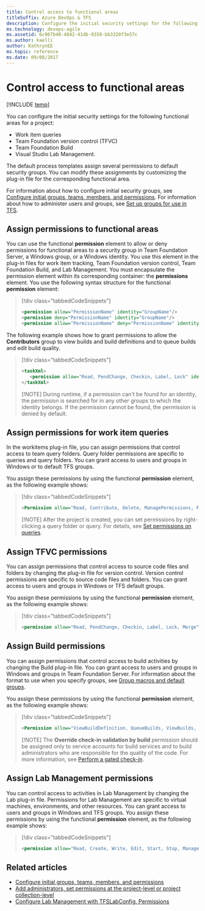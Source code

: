 ```yaml
---
title: Control access to functional areas
titleSuffix: Azure DevOps & TFS
description: Configure the initial security settings for the following functional areas for a project in Team Foundation Server  
ms.technology: devops-agile
ms.assetid: 6c967b40-4842-41db-9350-bb3320f3e57c
ms.author: kaelli
author: KathrynEE
ms.topic: reference
ms.date: 09/08/2017
---
```


# Control access to functional areas

[!INCLUDE [temp](../../includes/customization-phase-0-and-1-plus-version-header.md)]

You can configure the initial security settings for the following functional areas for a project:

* Work item queries
* Team Foundation version control (TFVC)
* Team Foundation Build
* Visual Studio Lab Management.

The default process templates assign several permissions to default security groups. You can modify these assignments by customizing the plug-in file for the corresponding functional area.

For information about how to configure initial security groups, see [Configure initial groups, teams, members, and permissions](configure-initial-groups-teams-members-permissions.md). For information about how to administer users and groups, see [Set up groups for use in TFS](/azure/devops/server/admin/setup-ad-groups).

<a name="ElementsFunctionalArea"></a>

## Assign permissions to functional areas

You can use the functional **permission** element to allow or deny permissions for functional areas to a security group in Team Foundation Server, a Windows group, or a Windows identity. You use this element in the plug-in files for work item tracking, Team Foundation version control, Team Foundation Build, and Lab Management. You must encapsulate the permission element within its corresponding container: the **permissions** element. You use the following syntax structure for the functional **permission** element:

> [!div class="tabbedCodeSnippets"]
>
> ```XML
> <permission allow="PermissionName" identity="GroupName"/>  
> <permission deny="PermissionName" identity="GroupName"/>  
> <permission allow="PermissionName" deny="PermissionName" identity="GroupName"/>  
> ```

The following example shows how to grant permissions to allow the **Contributors** group to view builds and build definitions and to queue builds and edit build quality.

> [!div class="tabbedCodeSnippets"]
>
> ```XML
> <taskXml>  
>    <permission allow="Read, PendChange, Checkin, Label, Lock" identity="[$$PROJECTNAME$$]\Contributors"/>  
> </taskXml>  
> ```
>
> [!NOTE]
> During runtime, if a permission can't be found for an identity, the permission is searched for in any other groups to which the identity belongs. If the permission cannot be found, the permission is denied by default.

<a name="Queries"></a>

## Assign permissions for work item queries

In the workitems plug-in file, you can assign permissions that control access to team query folders. Query folder permissions are specific to queries and query folders. You can grant access to users and groups in Windows or to default TFS groups.

You assign these permissions by using the functional **permission** element, as the following example shows:

> [!div class="tabbedCodeSnippets"]
>
> ```XML
> <Permission allow="Read, Contribute, Delete, ManagePermissions, FullControl" identity="="[$$PROJECTNAME$$]\$$PROJECTADMINGROUP$$" />
> ```
>
> [!NOTE]
> After the project is created, you can set permissions by right-clicking a query folder or query. For details, see [Set permissions on queries](../../boards/queries/set-query-permissions.md).

<a name="VersionControl"></a>

## Assign TFVC permissions

You can assign permissions that control access to source code files and folders by changing the plug-in file for version control. Version control permissions are specific to source code files and folders. You can grant access to users and groups in Windows or TFS default groups.

You assign these permissions by using the functional **permission** element, as the following example shows:

> [!div class="tabbedCodeSnippets"]
>
> ```XML
> <permission allow="Read, PendChange, Checkin, Label, Lock, Merge" identity="[$$PROJECTNAME$$]\@@Contributors@@" />  
> ```

<a name="Build"></a>

## Assign Build permissions

You can assign permissions that control access to build activities by changing the Build plug-in file. You can grant access to users and groups in Windows and groups in Team Foundation Server. For information about the format to use when you specify groups, see [Group macros and default groups](configure-initial-groups-teams-members-permissions.md#group-macros).

You assign these permissions by using the functional **permission** element, as the following example shows:

> [!div class="tabbedCodeSnippets"]
>
> ```XML
> <Permission allow="ViewBuildDefinition, QueueBuilds, ViewBuilds, EditBuildQuality" identity="[$$PROJECTNAME$$]\@@Contributors@@" />  
> ```
>
> [!NOTE]
> The **Override check-in validation by build** permission should be assigned only to service accounts for build services and to build administrators who are responsible for the quality of the code. For more information, see [Perform a gated check-in](../../repos/tfvc/check-folder-controlled-by-gated-check-build-process.md).

<a name="LabManagement"></a>

## Assign Lab Management permissions

You can control access to activities in Lab Management by changing the Lab plug-in file. Permissions for Lab Management are specific to virtual machines, environments, and other resources. You can grant access to users and groups in Windows and TFS groups. You assign these permissions by using the functional **permission** element, as the following example shows:

> [!div class="tabbedCodeSnippets"]
>
> ```XML
> <permission allow="Read, Create, Write, Edit, Start, Stop, ManageSnapshots, Pause" identity="[$$PROJECTNAME$$]\@@Contributors@@" />  
> ```

## Related articles

* [Configure initial groups, teams, members, and permissions](configure-initial-groups-teams-members-permissions.md)
* [Add administrators, set permissions at the project-level or project collection-level](../../organizations/security/set-project-collection-level-permissions.md)
* [Configure Lab Management with TFSLabConfig, Permissions](/azure/devops/server/command-line/tfslabconfig-cmd)
